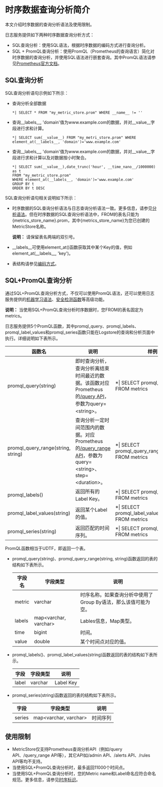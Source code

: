 # 时序数据查询分析简介

本文介绍时序数据的查询分析语法及使用限制。

日志服务提供如下两种时序数据查询分析方式：

-   SQL查询分析：使用SQL语法，根据时序数据的编码方式进行查询分析。
-   SQL + PromQL查询分析：使用PromQL（Prometheus的查询语言）简化对时序数据的查询分析，并使用SQL语法进行嵌套查询。其中PromQL语法请参见[Prometheus官方文档](https://prometheus.io/docs/prometheus/latest/querying/basics/)。

## SQL查询分析

SQL查询分析语句示例如下所示：

-   查询分析全部数据

    ```
    *| SELECT * FROM "my_metric_store.prom" WHERE __name__ != '' 
    ```

-   查询\_\_labels\_\_, 'domain'值为www.example.com的数据，并对\_\_value\_\_字段进行求和计算。

    ```
    *| SELECT sum(__value__) FROM "my_metri_store.prom" WHERE element_at(__labels__, 'domain')='www.example.com' 
    ```

-   查询\_\_labels\_\_, 'domain'值为www.example.com的数据，并对\_\_value\_\_字段进行求和计算以及对数据按小时聚合。

    ```
    *| SELECT sum(__value__),date_trunc('hour', __time_nano__/1000000) as t
    FROM "my_metric_store.prom" 
    WHERE element_at(__labels__, 'domain')='www.example.com'
    GROUP BY t
    ORDER BY t DESC
    ```


SQL查询分析语句相关说明如下所示：

-   时序数据的SQL查询分析语法与日志查询分析语法一致。更多信息，请参见[分析语法](/cn.zh-CN/查询与分析/分析简介.md)。但在时序数据的SQL查询分析语法中，FROM的表名只能为\{metrics\_store\_name\}.prom，其中\{metrics\_store\_name\}为您已创建的MetricStore名称。

    **说明：** 请保留表名两端的双引号。

-   \_\_labels\_\_可使用element\_at\(\)函数获取其中某个Key的值，例如element\_at\(\_\_labels\_\_, 'key'\)。
-   表结构请参见[编码方式](/cn.zh-CN/时序存储/基本概念/时序数据.md)。

## SQL+PromQL查询分析

通过SQL+PromQL查询分析方式，不仅可以使用PromQL语法，还可以使用日志服务提供的[机器学习语法](/cn.zh-CN/查询与分析/机器学习语法与函数/概述.md)、[安全检测函数](/cn.zh-CN/查询与分析/SQL分析语法与功能/安全检测函数.md)等高级功能。

**说明：** 当使用SQL+PromQL查询分析时序数据时，您FROM的表名固定为metrics。

日志服务提供5个PromQL函数，其中promql\_query、promql\_labels、promql\_label\_values和promql\_series函数只能在Logstore的查询和分析页面中执行。详细说明如下表所示。

|函数名|说明|样例|
|---|--|--|
|promql\_query\(string\)|即时查询分析，查询分析离结束时间最近的数据。该函数对应Prometheus的[/query API](https://prometheus.io/docs/prometheus/latest/querying/api/#instant-queries)，参数为query=<string\>。|\*\| SELECT promql\_query\('up'\) FROM metrics|
|promql\_query\_range\(string, string\)|查询分析一定时间范围内的数据。对应Prometheus的[/query\_range API](https://prometheus.io/docs/prometheus/latest/querying/api/#range-queries)，参数为query=<string\>、step=<duration\>。|\*\| SELECT promql\_query\_range\('up', '5m'\) FROM metrics|
|promql\_labels\(\)|返回所有的Label Key。|\*\| SELECT promql\_labels\(\) FROM metrics|
|promql\_label\_values\(string\)|返回某个Label的值。|\*\| SELECT promql\_label\_values\('\_\_name\_\_'\) FROM metrics|
|promql\_series\(string\)|返回匹配的时间序列。|\*\| SELECT promql\_series\('up'\) FROM metrics|

PromQL函数相当于UDTF，即返回一个表。

-   promql\_query\(string\)、promql\_query\_range\(string, string\)函数返回的表的结构如下表所示。

    |字段名|字段类型|说明|
    |---|----|--|
    |metric|varchar|时序名称。如果查询分析中使用了Group By语法，那么该值可能为空。|
    |labels|map<varchar, varchar\>|Lables信息，Map类型。|
    |time|bigint|时间。|
    |value|double|某个时间点对应的值。|

-   promql\_labels\(\)、promql\_label\_values\(string\)函数返回的表的结构如下表所示。

    |字段|字段类型|说明|
    |--|----|--|
    |label|varchar|Label Key|

-   promql\_series\(string\)函数返回的表的结构如下表所示。

    |字段|字段类型|说明|
    |--|----|--|
    |series|map<varchar, varchar\>|时间序列|


## 使用限制

-   MetricStore仅支持Prometheus查询分析API（例如/query API、/query\_range API等），其它API如/admin API、/alerts API、/rules API等均不支持。
-   当使用SQL+PromQL查询分析时，最多返回11000个时间点。
-   当使用SQL+PromQL查询分析时，您的Metric name和Label命名应符合命名规范。更多信息，请参见[时序标识](/cn.zh-CN/时序存储/基本概念/时序数据.md)。

